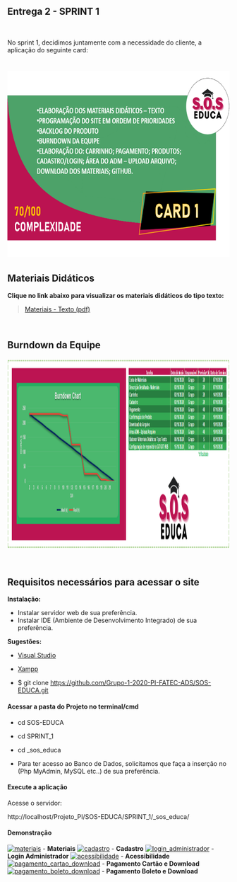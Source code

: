 ## Entrega 2 - SPRINT 1

<br>

No sprint 1, decidimos juntamente com a necessidade do cliente, a aplicação do seguinte card:
<h1 align="center"> <img src = "/Imagens Geral/card 1.png" width="710" height="420" /></h1>


## Materiais Didáticos

**Clique no link abaixo para visualizar os materiais didáticos do tipo texto:**  
> [Materiais - Texto (pdf)](https://github.com/Grupo-1-2020-PI-FATEC-ADS/SOS-EDUCA/tree/master/Materiais%20Did%C3%A1ticos/1-%20Textos)

<br>

## Burndown da Equipe

<img src = "/Imagens Geral/burndown_3.png" width="2500" height="430" /></h1>

<br>

## Requisitos necessários para acessar o site


**Instalação:**

* Instalar servidor web de sua preferência.
* Instalar IDE (Ambiente de Desenvolvimento Integrado) de sua preferência.

**Sugestões:**

- [Visual Studio](https://visualstudio.microsoft.com/pt-br/)

- [Xampp](https://www.apachefriends.org/pt_br/index.html)

* $ git clone https://github.com/Grupo-1-2020-PI-FATEC-ADS/SOS-EDUCA.git

#### Acessar a pasta do Projeto no terminal/cmd

* cd SOS-EDUCA
* cd SPRINT_1
* cd _sos_educa

* Para ter acesso ao Banco de Dados, solicitamos que faça a inserção no (Php MyAdmin, MySQL etc..) de sua preferência.

#### Execute a aplicação

Acesse o servidor:

http://localhost/Projeto_PI/SOS-EDUCA/SPRINT_1/_sos_educa/

#### Demonstração
[![materiais](https://img.youtube.com/vi/HYYQKMeWJag/0.jpg)](https://www.youtube.com/watch?v=HYYQKMeWJag&feature=youtu.be) - **Materiais**
[![cadastro](https://img.youtube.com/vi/6nzIbCV9bXw/0.jpg)](https://www.youtube.com/watch?v=6nzIbCV9bXw&feature=youtu.be) - **Cadastro**
[![login_administrador](https://img.youtube.com/vi/YyGH6oXFYoQ/0.jpg)](https://www.youtube.com/watch?v=YyGH6oXFYoQ&feature=youtu.be) - **Login Administrador**
[![acessibilidade](https://img.youtube.com/vi/qUDftcWNpUY/0.jpg)](https://www.youtube.com/watch?v=qUDftcWNpUY&feature=youtu.be) - **Acessibilidade**
[![pagamento_cartao_download](https://img.youtube.com/vi/0bPxSPCqJEw/0.jpg)](https://www.youtube.com/watch?v=0bPxSPCqJEw&feature=youtu.be) - **Pagamento Cartão e Download**
[![pagamento_boleto_download](https://img.youtube.com/vi/PwNR_76SRBc/0.jpg)](https://www.youtube.com/watch?v=PwNR_76SRBc&feature=youtu.be) - **Pagamento Boleto e Download**
